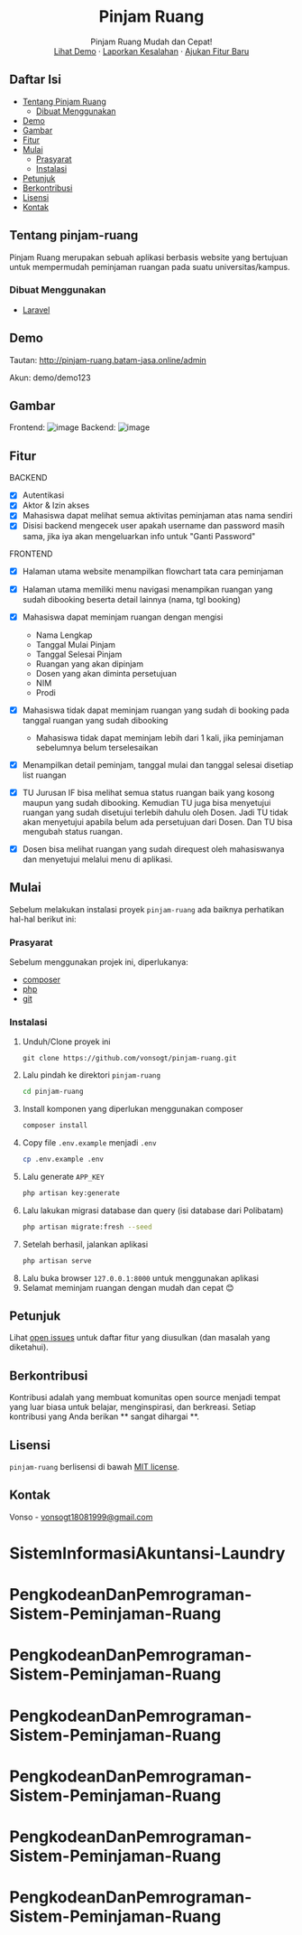 <p align="center">
  <h1 align="center">Pinjam Ruang</h1>
  
  <p align="center">
    Pinjam Ruang Mudah dan Cepat!
    <br />
    <a href="http://pinjam-ruang.batam-jasa.online/">Lihat Demo</a>
    ·
    <a href="https://github.com/vonsogt/pinjam-ruang/issues">Laporkan Kesalahan</a>
    ·
    <a href="https://github.com/vonsogt/pinjam-ruang/issues">Ajukan Fitur Baru</a>
  </p>
</p>

## Daftar Isi

* [Tentang Pinjam Ruang](#tentang-pinjam-ruang)
  * [Dibuat Menggunakan](#dibuat-menggunakan)
* [Demo](#demo)
* [Gambar](#gambar)
* [Fitur](#fitur)
* [Mulai](#mulai)
  * [Prasyarat](#prasyarat)
  * [Instalasi](#instalasi)
* [Petunjuk](#petunjuk)
* [Berkontribusi](#berkontribusi)
* [Lisensi](#lisensi)
* [Kontak](#kontak)

## Tentang pinjam-ruang

Pinjam Ruang merupakan sebuah aplikasi berbasis website yang bertujuan untuk mempermudah peminjaman ruangan pada suatu universitas/kampus.

### Dibuat Menggunakan
* [Laravel](https://laravel.com/)

## Demo

Tautan: http://pinjam-ruang.batam-jasa.online/admin

Akun: demo/demo123

## Gambar

Frontend:
![image](https://user-images.githubusercontent.com/35516476/129226360-d8185ae7-9163-4d04-a6d8-44df18e28704.png)
Backend:
![image](https://user-images.githubusercontent.com/35516476/129230321-60cd0f5c-d4ce-450b-a96a-e16411b358df.png)

## Fitur

BACKEND
- [x] Autentikasi
- [x] Aktor & Izin akses
- [x] Mahasiswa dapat melihat semua aktivitas peminjaman atas nama sendiri
- [x] Disisi backend mengecek user apakah username dan password masih sama, jika iya akan mengeluarkan info untuk "Ganti Password"

FRONTEND
- [x] Halaman utama website menampilkan flowchart tata cara peminjaman
- [X] Halaman utama memiliki menu navigasi menampikan ruangan yang sudah dibooking beserta detail lainnya (nama, tgl booking)
- [x] Mahasiswa dapat meminjam ruangan dengan mengisi
  - Nama Lengkap
  - Tanggal Mulai Pinjam
  - Tanggal Selesai Pinjam
  - Ruangan yang akan dipinjam
  - Dosen yang akan diminta persetujuan
  - NIM
  - Prodi
- [x] Mahasiswa tidak dapat meminjam ruangan yang sudah di booking pada tanggal ruangan yang sudah dibooking
  - Mahasiswa tidak dapat meminjam lebih dari 1 kali, jika peminjaman sebelumnya belum terselesaikan
- [x] Menampilkan detail peminjam, tanggal mulai dan tanggal selesai disetiap list ruangan
- [x] TU Jurusan IF bisa melihat semua status ruangan baik yang kosong maupun yang sudah dibooking. Kemudian TU juga bisa menyetujui ruangan yang sudah disetujui terlebih dahulu oleh Dosen. Jadi TU tidak akan menyetujui apabila belum ada persetujuan dari Dosen. Dan TU bisa mengubah status ruangan.
- [x] Dosen bisa melihat ruangan yang sudah direquest oleh mahasiswanya dan menyetujui melalui menu di aplikasi.


## Mulai

Sebelum melakukan instalasi proyek `pinjam-ruang` ada baiknya perhatikan hal-hal berikut ini:

### Prasyarat

Sebelum menggunakan projek ini, diperlukanya:
* [composer](https://getcomposer.org/)
* [php](https://www.php.net/downloads.php)
* [git](https://git-scm.com/)

### Instalasi

1. Unduh/Clone proyek ini
   ```git
   git clone https://github.com/vonsogt/pinjam-ruang.git
   ```
2. Lalu pindah ke direktori `pinjam-ruang`
   ```sh
   cd pinjam-ruang
   ```
3. Install komponen yang diperlukan menggunakan composer
   ```sh
   composer install
   ```
4. Copy file `.env.example` menjadi `.env`
   ```sh
   cp .env.example .env
   ```
5. Lalu generate `APP_KEY`
   ```sh
   php artisan key:generate
   ```
6. Lalu lakukan migrasi database dan query (isi database dari Polibatam)
   ```sh
   php artisan migrate:fresh --seed
   ```
7. Setelah berhasil, jalankan aplikasi
   ```sh
   php artisan serve
   ```
8. Lalu buka browser `127.0.0.1:8000` untuk menggunakan aplikasi
9. Selamat meminjam ruangan dengan mudah dan cepat 😊


## Petunjuk

Lihat [open issues](https://github.com/vonsogt/pinjam-ruang/issues) untuk daftar fitur yang diusulkan (dan masalah yang diketahui).

## Berkontribusi

Kontribusi adalah yang membuat komunitas open source menjadi tempat yang luar biasa untuk belajar, menginspirasi, dan berkreasi. Setiap kontribusi yang Anda berikan ** sangat dihargai **.

## Lisensi

`pinjam-ruang` berlisensi di bawah [MIT license](https://opensource.org/licenses/MIT).


## Kontak

Vonso - vonsogt18081999@gmail.com
# SistemInformasiAkuntansi-Laundry
# PengkodeanDanPemrograman-Sistem-Peminjaman-Ruang
# PengkodeanDanPemrograman-Sistem-Peminjaman-Ruang
# PengkodeanDanPemrograman-Sistem-Peminjaman-Ruang
# PengkodeanDanPemrograman-Sistem-Peminjaman-Ruang
# PengkodeanDanPemrograman-Sistem-Peminjaman-Ruang
# PengkodeanDanPemrograman-Sistem-Peminjaman-Ruang
